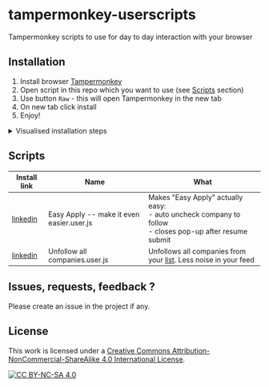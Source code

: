 # tampermonkey-userscripts

Tampermonkey scripts to use for day to day interaction with your browser

## Installation

1. Install browser [Tampermonkey](https://tampermonkey.net/)
2. Open script in this repo which you want to use (see [Scripts](#Scripts) section)
3. Use button `Raw` - this will open Tampermonkey in the new tab
4. On new tab click install
5. Enjoy!

<details>
  <summary>Visualised installation steps</summary>

![how-to-install-scripts](img/how-to-install-scripts.gif)

</details>

## Scripts

| Install link         | Name                                      | What                                                                                                                           |
|----------------------|-------------------------------------------|--------------------------------------------------------------------------------------------------------------------------------|
| [linkedin](https://github.com/kyxap/tampermonkey-userscripts/raw/refs/heads/main/linkedin/Easy%20Apply%20--%20make%20it%20even%20easier.user.js) | Easy Apply -- make it even easier.user.js | Makes "Easy Apply" actually easy:  <br/>- auto uncheck company to follow <br/>- closes pop-up after resume submit              |
| [linkedin](https://github.com/kyxap/tampermonkey-userscripts/raw/refs/heads/main/linkedin/Easy%20Apply%20--%20make%20it%20even%20easier.user.js) | Unfollow all companies.user.js            | Unfollows all companies from your [list](https://www.linkedin.com/mynetwork/network-manager/company/). Less noise in your feed |

## Issues, requests, feedback ?

Please create an issue in the project if any.

## License

This work is licensed under a
[Creative Commons Attribution-NonCommercial-ShareAlike 4.0 International License][cc-by-nc-sa].

[![CC BY-NC-SA 4.0][cc-by-nc-sa-image]][cc-by-nc-sa]

[cc-by-nc-sa]: http://creativecommons.org/licenses/by-nc-sa/4.0/

[cc-by-nc-sa-image]: https://licensebuttons.net/l/by-nc-sa/4.0/88x31.png

[cc-by-nc-sa-shield]: https://img.shields.io/badge/License-CC%20BY--NC--SA%204.0-lightgrey.svg

